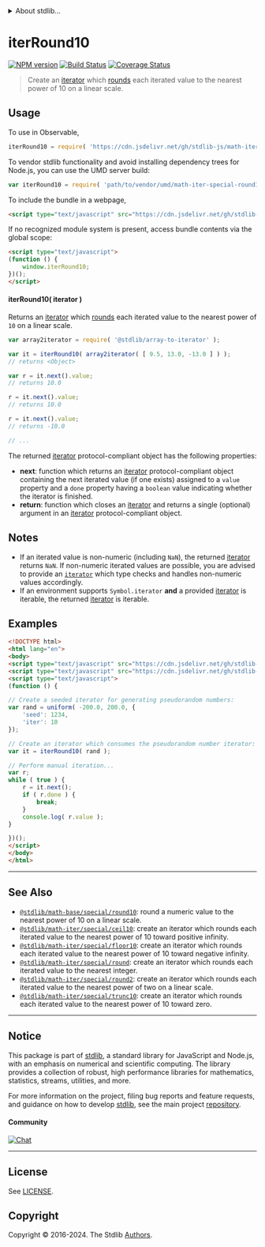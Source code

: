 <!--

@license Apache-2.0

Copyright (c) 2020 The Stdlib Authors.

Licensed under the Apache License, Version 2.0 (the "License");
you may not use this file except in compliance with the License.
You may obtain a copy of the License at

   http://www.apache.org/licenses/LICENSE-2.0

Unless required by applicable law or agreed to in writing, software
distributed under the License is distributed on an "AS IS" BASIS,
WITHOUT WARRANTIES OR CONDITIONS OF ANY KIND, either express or implied.
See the License for the specific language governing permissions and
limitations under the License.

-->


<details>
  <summary>
    About stdlib...
  </summary>
  <p>We believe in a future in which the web is a preferred environment for numerical computation. To help realize this future, we've built stdlib. stdlib is a standard library, with an emphasis on numerical and scientific computation, written in JavaScript (and C) for execution in browsers and in Node.js.</p>
  <p>The library is fully decomposable, being architected in such a way that you can swap out and mix and match APIs and functionality to cater to your exact preferences and use cases.</p>
  <p>When you use stdlib, you can be absolutely certain that you are using the most thorough, rigorous, well-written, studied, documented, tested, measured, and high-quality code out there.</p>
  <p>To join us in bringing numerical computing to the web, get started by checking us out on <a href="https://github.com/stdlib-js/stdlib">GitHub</a>, and please consider <a href="https://opencollective.com/stdlib">financially supporting stdlib</a>. We greatly appreciate your continued support!</p>
</details>

# iterRound10

[![NPM version][npm-image]][npm-url] [![Build Status][test-image]][test-url] [![Coverage Status][coverage-image]][coverage-url] <!-- [![dependencies][dependencies-image]][dependencies-url] -->

> Create an [iterator][mdn-iterator-protocol] which [rounds][@stdlib/math/base/special/round10] each iterated value to the nearest power of 10 on a linear scale.

<!-- Section to include introductory text. Make sure to keep an empty line after the intro `section` element and another before the `/section` close. -->

<section class="intro">

</section>

<!-- /.intro -->

<!-- Package usage documentation. -->



<section class="usage">

## Usage

To use in Observable,

```javascript
iterRound10 = require( 'https://cdn.jsdelivr.net/gh/stdlib-js/math-iter-special-round10@v0.2.0-umd/browser.js' )
```

To vendor stdlib functionality and avoid installing dependency trees for Node.js, you can use the UMD server build:

```javascript
var iterRound10 = require( 'path/to/vendor/umd/math-iter-special-round10/index.js' )
```

To include the bundle in a webpage,

```html
<script type="text/javascript" src="https://cdn.jsdelivr.net/gh/stdlib-js/math-iter-special-round10@v0.2.0-umd/browser.js"></script>
```

If no recognized module system is present, access bundle contents via the global scope:

```html
<script type="text/javascript">
(function () {
    window.iterRound10;
})();
</script>
```

#### iterRound10( iterator )

Returns an [iterator][mdn-iterator-protocol] which [rounds][@stdlib/math/base/special/round10] each iterated value to the nearest power of `10` on a linear scale.

```javascript
var array2iterator = require( '@stdlib/array-to-iterator' );

var it = iterRound10( array2iterator( [ 9.5, 13.0, -13.0 ] ) );
// returns <Object>

var r = it.next().value;
// returns 10.0

r = it.next().value;
// returns 10.0

r = it.next().value;
// returns -10.0

// ...
```

The returned [iterator][mdn-iterator-protocol] protocol-compliant object has the following properties:

-   **next**: function which returns an [iterator][mdn-iterator-protocol] protocol-compliant object containing the next iterated value (if one exists) assigned to a `value` property and a `done` property having a `boolean` value indicating whether the iterator is finished.
-   **return**: function which closes an [iterator][mdn-iterator-protocol] and returns a single (optional) argument in an [iterator][mdn-iterator-protocol] protocol-compliant object.

</section>

<!-- /.usage -->

<!-- Package usage notes. Make sure to keep an empty line after the `section` element and another before the `/section` close. -->

<section class="notes">

## Notes

-   If an iterated value is non-numeric (including `NaN`), the returned [iterator][mdn-iterator-protocol] returns `NaN`. If non-numeric iterated values are possible, you are advised to provide an [`iterator`][mdn-iterator-protocol] which type checks and handles non-numeric values accordingly.
-   If an environment supports `Symbol.iterator` **and** a provided [iterator][mdn-iterator-protocol] is iterable, the returned [iterator][mdn-iterator-protocol] is iterable.

</section>

<!-- /.notes -->

<!-- Package usage examples. -->

<section class="examples">

## Examples

<!-- eslint no-undef: "error" -->

```html
<!DOCTYPE html>
<html lang="en">
<body>
<script type="text/javascript" src="https://cdn.jsdelivr.net/gh/stdlib-js/random-iter-uniform@umd/browser.js"></script>
<script type="text/javascript" src="https://cdn.jsdelivr.net/gh/stdlib-js/math-iter-special-round10@v0.2.0-umd/browser.js"></script>
<script type="text/javascript">
(function () {

// Create a seeded iterator for generating pseudorandom numbers:
var rand = uniform( -200.0, 200.0, {
    'seed': 1234,
    'iter': 10
});

// Create an iterator which consumes the pseudorandom number iterator:
var it = iterRound10( rand );

// Perform manual iteration...
var r;
while ( true ) {
    r = it.next();
    if ( r.done ) {
        break;
    }
    console.log( r.value );
}

})();
</script>
</body>
</html>
```

</section>

<!-- /.examples -->

<!-- Section to include cited references. If references are included, add a horizontal rule *before* the section. Make sure to keep an empty line after the `section` element and another before the `/section` close. -->

<section class="references">

</section>

<!-- /.references -->

<!-- Section for related `stdlib` packages. Do not manually edit this section, as it is automatically populated. -->

<section class="related">

* * *

## See Also

-   <span class="package-name">[`@stdlib/math-base/special/round10`][@stdlib/math/base/special/round10]</span><span class="delimiter">: </span><span class="description">round a numeric value to the nearest power of 10 on a linear scale.</span>
-   <span class="package-name">[`@stdlib/math-iter/special/ceil10`][@stdlib/math/iter/special/ceil10]</span><span class="delimiter">: </span><span class="description">create an iterator which rounds each iterated value to the nearest power of 10 toward positive infinity.</span>
-   <span class="package-name">[`@stdlib/math-iter/special/floor10`][@stdlib/math/iter/special/floor10]</span><span class="delimiter">: </span><span class="description">create an iterator which rounds each iterated value to the nearest power of 10 toward negative infinity.</span>
-   <span class="package-name">[`@stdlib/math-iter/special/round`][@stdlib/math/iter/special/round]</span><span class="delimiter">: </span><span class="description">create an iterator which rounds each iterated value to the nearest integer.</span>
-   <span class="package-name">[`@stdlib/math-iter/special/round2`][@stdlib/math/iter/special/round2]</span><span class="delimiter">: </span><span class="description">create an iterator which rounds each iterated value to the nearest power of two on a linear scale.</span>
-   <span class="package-name">[`@stdlib/math-iter/special/trunc10`][@stdlib/math/iter/special/trunc10]</span><span class="delimiter">: </span><span class="description">create an iterator which rounds each iterated value to the nearest power of 10 toward zero.</span>

</section>

<!-- /.related -->

<!-- Section for all links. Make sure to keep an empty line after the `section` element and another before the `/section` close. -->


<section class="main-repo" >

* * *

## Notice

This package is part of [stdlib][stdlib], a standard library for JavaScript and Node.js, with an emphasis on numerical and scientific computing. The library provides a collection of robust, high performance libraries for mathematics, statistics, streams, utilities, and more.

For more information on the project, filing bug reports and feature requests, and guidance on how to develop [stdlib][stdlib], see the main project [repository][stdlib].

#### Community

[![Chat][chat-image]][chat-url]

---

## License

See [LICENSE][stdlib-license].


## Copyright

Copyright &copy; 2016-2024. The Stdlib [Authors][stdlib-authors].

</section>

<!-- /.stdlib -->

<!-- Section for all links. Make sure to keep an empty line after the `section` element and another before the `/section` close. -->

<section class="links">

[npm-image]: http://img.shields.io/npm/v/@stdlib/math-iter-special-round10.svg
[npm-url]: https://npmjs.org/package/@stdlib/math-iter-special-round10

[test-image]: https://github.com/stdlib-js/math-iter-special-round10/actions/workflows/test.yml/badge.svg?branch=v0.2.0
[test-url]: https://github.com/stdlib-js/math-iter-special-round10/actions/workflows/test.yml?query=branch:v0.2.0

[coverage-image]: https://img.shields.io/codecov/c/github/stdlib-js/math-iter-special-round10/main.svg
[coverage-url]: https://codecov.io/github/stdlib-js/math-iter-special-round10?branch=main

<!--

[dependencies-image]: https://img.shields.io/david/stdlib-js/math-iter-special-round10.svg
[dependencies-url]: https://david-dm.org/stdlib-js/math-iter-special-round10/main

-->

[chat-image]: https://img.shields.io/gitter/room/stdlib-js/stdlib.svg
[chat-url]: https://app.gitter.im/#/room/#stdlib-js_stdlib:gitter.im

[stdlib]: https://github.com/stdlib-js/stdlib

[stdlib-authors]: https://github.com/stdlib-js/stdlib/graphs/contributors

[umd]: https://github.com/umdjs/umd
[es-module]: https://developer.mozilla.org/en-US/docs/Web/JavaScript/Guide/Modules

[deno-url]: https://github.com/stdlib-js/math-iter-special-round10/tree/deno
[deno-readme]: https://github.com/stdlib-js/math-iter-special-round10/blob/deno/README.md
[umd-url]: https://github.com/stdlib-js/math-iter-special-round10/tree/umd
[umd-readme]: https://github.com/stdlib-js/math-iter-special-round10/blob/umd/README.md
[esm-url]: https://github.com/stdlib-js/math-iter-special-round10/tree/esm
[esm-readme]: https://github.com/stdlib-js/math-iter-special-round10/blob/esm/README.md
[branches-url]: https://github.com/stdlib-js/math-iter-special-round10/blob/main/branches.md

[stdlib-license]: https://raw.githubusercontent.com/stdlib-js/math-iter-special-round10/main/LICENSE

[mdn-iterator-protocol]: https://developer.mozilla.org/en-US/docs/Web/JavaScript/Reference/Iteration_protocols#The_iterator_protocol

<!-- <related-links> -->

[@stdlib/math/base/special/round10]: https://github.com/stdlib-js/math-base-special-round10/tree/umd

[@stdlib/math/iter/special/ceil10]: https://github.com/stdlib-js/math-iter-special-ceil10/tree/umd

[@stdlib/math/iter/special/floor10]: https://github.com/stdlib-js/math-iter-special-floor10/tree/umd

[@stdlib/math/iter/special/round]: https://github.com/stdlib-js/math-iter-special-round/tree/umd

[@stdlib/math/iter/special/round2]: https://github.com/stdlib-js/math-iter-special-round2/tree/umd

[@stdlib/math/iter/special/trunc10]: https://github.com/stdlib-js/math-iter-special-trunc10/tree/umd

<!-- </related-links> -->

</section>

<!-- /.links -->
